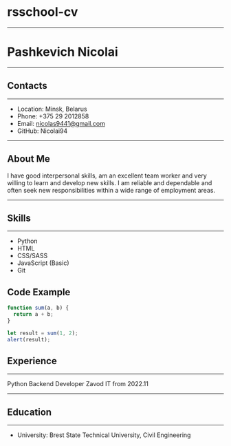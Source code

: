 # rsschool-cv

---

# Pashkevich Nicolai

---

## Contacts

---

- Location: Minsk, Belarus
- Phone: +375 29 2012858
- Email: nicolas9441@gmail.com
- GitHub: Nicolai94

---

## **About Me**

I have good interpersonal skills, am an excellent team worker and very willing to learn and develop new skills.
I am reliable and dependable and often seek new responsibilities within a wide range of employment areas.

---

## **Skills**

---

- Python
- HTML
- CSS/SASS
- JavaScript (Basic)
- Git

## **Code Example**

```javascript
function sum(a, b) {
  return a + b;
}

let result = sum(1, 2);
alert(result);
```

## **Experience**

---

Python Backend Developer
Zavod IT from 2022.11

---

## **Education**

---

- University: Brest State Technical University, Civil Engineering
